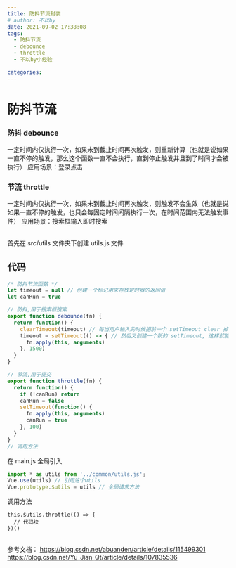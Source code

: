 ```yaml
---
title: 防抖节流封装
# author: 不以by
date: 2021-09-02 17:38:08
tags: 
  - 防抖节流
  - debounce
  - throttle
  - 不以by小经验

categories: 
---
```

# 防抖节流
### 防抖 debounce
一定时间内仅执行一次，如果未到截止时间再次触发，则重新计算（也就是说如果一直不停的触发，那么这个函数一直不会执行，直到停止触发并且到了时间才会被执行）
应用场景：登录点击

### 节流 throttle
一定时间内仅执行一次，如果未到截止时间再次触发，则触发不会生效（也就是说如果一直不停的触发，也只会每固定时间间隔执行一次，在时间范围内无法触发事件）
应用场景：搜索框输入即时搜索

##
首先在 src/utils 文件夹下创建 utils.js 文件

## 代码
```js
/* 防抖节流函数 */
let timeout = null // 创建一个标记用来存放定时器的返回值
let canRun = true

// 防抖,用于搜索框搜索
export function debounce(fn) {
  return function() {
    clearTimeout(timeout) // 每当用户输入的时候把前一个 setTimeout clear 掉
    timeout = setTimeout(() => { // 然后又创建一个新的 setTimeout, 这样就能保证输入字符后的 interval 间隔内如果还有字符输入的话，就不会执行 fn 函数
      fn.apply(this, arguments)
    }, 1500)
  }
}

// 节流,用于提交
export function throttle(fn) {
  return function() {
    if (!canRun) return
    canRun = false
    setTimeout(function() {
      fn.apply(this, arguments)
      canRun = true
    }, 100)
  }
}
// 调用方法
```

在 main.js 全局引入

```js
import * as utils from '../common/utils.js';
Vue.use(utils) // 引用这个utils
Vue.prototype.$utils = utils // 全局请求方法
```


调用方法
```vue
this.$utils.throttle(() => {
  // 代码块
})()
```

##
参考文档：
https://blog.csdn.net/abuanden/article/details/115499301
https://blog.csdn.net/Yu_Jian_Qt/article/details/107835536